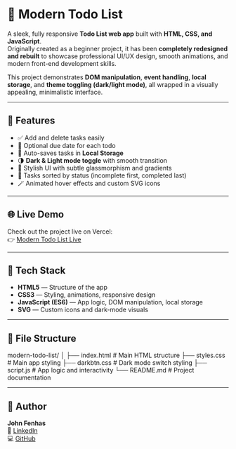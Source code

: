 # 📝 Modern Todo List

A sleek, fully responsive **Todo List web app** built with **HTML, CSS, and JavaScript**.  
Originally created as a beginner project, it has been **completely redesigned and rebuilt** to showcase professional UI/UX design, smooth animations, and modern front-end development skills.

This project demonstrates **DOM manipulation**, **event handling**, **local storage**, and **theme toggling (dark/light mode)**, all wrapped in a visually appealing, minimalistic interface.

---

## 🌟 Features

- ✅ Add and delete tasks easily  
- 📅 Optional due date for each todo  
- 💾 Auto-saves tasks in **Local Storage**  
- 🌗 **Dark & Light mode toggle** with smooth transition  
- 🎨 Stylish UI with subtle glassmorphism and gradients  
- 🧩 Tasks sorted by status (incomplete first, completed last)  
- 🪄 Animated hover effects and custom SVG icons  

---

## 🌐 Live Demo

Check out the project live on Vercel:  
👉 [Modern Todo List Live](https://todo-list-gamma-inky.vercel.app/)

---

## 🧠 Tech Stack

- **HTML5** — Structure of the app  
- **CSS3** — Styling, animations, responsive design  
- **JavaScript (ES6)** — App logic, DOM manipulation, local storage  
- **SVG** — Custom icons and dark-mode visuals  

---
## 🧰 File Structure

modern-todo-list/
│
├── index.html # Main HTML structure
├── styles.css # Main app styling
├── darkbtn.css # Dark mode switch styling
├── script.js # App logic and interactivity
└── README.md # Project documentation

---

## 👤 Author

**John Fenhas**  
💼 [LinkedIn](www.linkedin.com/in/john-fenhas-85033733b)  
💻 [GitHub](https://github.com/John-Fenhas)

